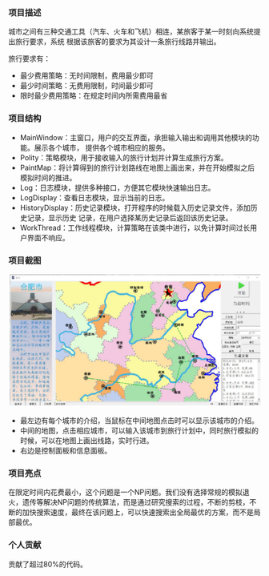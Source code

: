 ### 项目描述

城市之间有三种交通工具（汽车、火车和飞机）相连，某旅客于某一时刻向系统提出旅行要求，系统
根据该旅客的要求为其设计一条旅行线路并输出。

旅行要求有：

+ 最少费用策略：无时间限制，费用最少即可
+ 最少时间策略：无费用限制，时间最少即可
+ 限时最少费用策略：在规定时间内所需费用最省

### 项目结构

+ MainWindow：主窗口，用户的交互界面，承担输入输出和调用其他模块的功能。展示各个城市，
  提供各个城市相应的服务。
+ Polity：策略模块，用于接收输入的旅行计划并计算生成旅行方案。
+  PaintMap：将计算得到的旅行计划路线在地图上画出来，并在开始模拟之后模拟时间的推进。
+ Log：日志模块，提供多种接口，方便其它模块快速输出日志。
+ LogDisplay：查看日志模块，显示当前的日志。
+ HistoryDisplay：历史记录模块，打开程序的时候载入历史记录文件，添加历史记录，显示历史
  记录，在用户选择某历史记录后返回该历史记录。
+ WorkThread：工作线程模块，计算策略在该类中进行，以免计算时间过长用户界面不响应。

### 项目截图

![image-20200808154549484](./Readme.assets/image-20200808154549484.png)

+ 最左边有每个城市的介绍，当鼠标在中间地图点击时可以显示该城市的介绍。
+ 中间的地图，点击相应城市，可以输入该城市到旅行计划中，同时旅行模拟的时候，可以在地图上画出线路，实时行进。
+ 右边是控制面板和信息面板。

### 项目亮点

在限定时间内花费最小，这个问题是一个NP问题。我们没有选择常规的模拟退火，遗传等解决NP问题的传统算法，而是通过研究搜索的过程，不断的剪枝，不断的加快搜索速度，最终在该问题上，可以快速搜索出全局最优的方案，而不是局部最优。

### 个人贡献

贡献了超过80%的代码。
